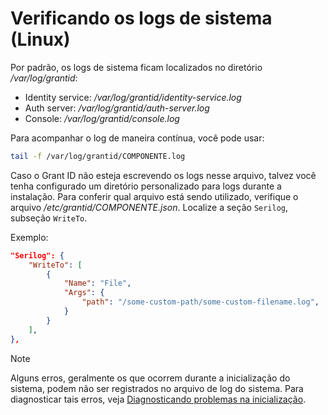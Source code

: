 ﻿# Verificando os logs de sistema (Linux)

Por padrão, os logs de sistema ficam localizados no diretório */var/log/grantid*:

* Identity service: */var/log/grantid/identity-service.log*
* Auth server: */var/log/grantid/auth-server.log*
* Console: */var/log/grantid/console.log*

Para acompanhar o log de maneira contínua, você pode usar:

```sh
tail -f /var/log/grantid/COMPONENTE.log
```

Caso o Grant ID não esteja escrevendo os logs nesse arquivo, talvez você tenha configurado um diretório personalizado para logs durante a instalação.
Para conferir qual arquivo está sendo utilizado, verifique o arquivo */etc/grantid/COMPONENTE.json*. Localize a seção `Serilog`, subseção `WriteTo`.

Exemplo:
```json
"Serilog": {
	"WriteTo": [
		{
			"Name": "File",
			"Args": {
				"path": "/some-custom-path/some-custom-filename.log",
			}
		}
	],
},
```

> [!NOTE]
> Alguns erros, geralmente os que ocorrem durante a inicialização do sistema, podem não ser registrados no arquivo de log do sistema.
> Para diagnosticar tais erros, veja [Diagnosticando problemas na inicialização](startup-errors.md).
